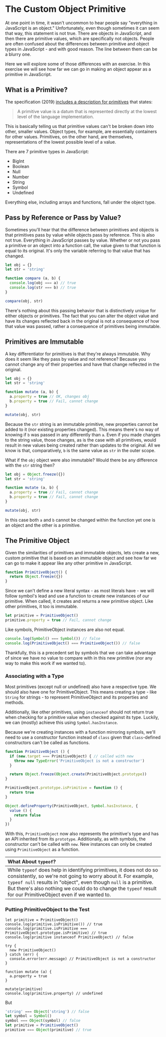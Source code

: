# The Custom Object Primitive

At one point in time, it wasn't uncommon to hear people say "everything in JavaScript is an object."  Unfortunately, even though sometimes it can seem that way, this statement is not true.  There are objects in JavaScript, and then there are primitive values, which are specifically not objects.  People are often confused about the differences between primitive and object types in JavaScript - and with good reason. The line between them can be a blurry one.

Here we will explore some of those differences with an exercise.  In this exercise we will see how far we can go in making an object appear as a primitive in JavaScript.

## What is a Primitive?

The specification (2019) [includes a description for primitives](http://www.ecma-international.org/ecma-262/10.0/index.html#sec-primitive-value) that states:

> A primitive value is a datum that is represented directly at the lowest level of the language implementation.

This is basically telling us that primitive values can't be broken down into other, smaller values.  Object types, for example, are essentially containers for other values.  Primitives, on the other hand, are themselves, representations of the lowest possible level of a value.

There are 7 primitive types in JavaScript:

* BigInt
* Boolean
* Null
* Number
* String
* Symbol
* Undefined

Everything else, including arrays and functions, fall under the object type.

## Pass by Reference or Pass by Value?

Sometimes you'll hear that the difference between primitives and objects is that primitives pass by value while objects pass by reference.  This is also not true.  Everything in JavaScript passes by value.  Whether or not you pass a primitive or an object into a function call, the value given to that function is equal to its original.  It's only the variable referring to that value that has changed.

```javascript
let obj = {}
let str = 'string'

function compare (a, b) {
  console.log(obj === a) // true
  console.log(str === b) // true
}

compare(obj, str)
```

There's nothing about this passing behavior that is distinctively unique for either objects or primitives.  The fact that you can alter the object value and have its changes reflected back in the original is not a consequence of how that value was passed, rather a consequence of primitives being immutable.

## Primitives are Immutable

A key differentiator for primitives is that they're always immutable.  Why does it seem like they pass by value and not reference?  Because you cannot change any of their properties and have that change reflected in the original.

```javascript
let obj = {}
let str = 'string'

function mutate (a, b) {
  a.property = true // OK, changes obj
  b.property = true // Fail, cannot change
}

mutate(obj, str)
```

Because the `str` string is an immutable primitive, new properties cannot be added to it (nor existing properties changed).  This means there's no way of knowing if `b` was passed in any differently than `a`.  Even if you made changes to the string value, those changes, as is the case with all primitives, would result in new values being created rather than updates to the original.  All we know is that, comparatively, `b` is the same value as `str` in the outer scope.

What if the `obj` object were also immutable?  Would there be any difference with the `str` string then?

```javascript
let obj = Object.freeze({})
let str = 'string'

function mutate (a, b) {
  a.property = true // Fail, cannot change
  b.property = true // Fail, cannot change
}

mutate(obj, str)
```

In this case both `a` and `b` cannot be changed within the function yet one is an object and the other is a primitive.

## The Primitive Object

Given the similarities of primitives and immutable objects, lets create a new, custom primitive that is based on an immutable object and see how far we can go to make it appear like any other primitive in JavaScript.

```javascript
function PrimitiveObject() {
  return Object.freeze({})
}
```

Since we can't define a new literal syntax - as most literals have - we will follow symbol's lead and use a function to create new instances of our primitive.  When called, it creates and returns a new primitive object. Like other primitives, it too is immutable.

```javascript
let primitive = PrimitiveObject()
primitive.property = true // Fail, cannot change
```

Like symbols, PrimitiveObject instances are also not equal.

```javascript
console.log(Symbol() === Symbol()) // false
console.log(PrimitiveObject() === PrimitiveObject()) // false
```

Thankfully, this is a precedent set by symbols that we can take advantage of since we have no value to compare with in this new primitive (nor any way to make this work if we wanted to).

### Associating with a Type

Most primitives (except null or undefined) also have a respective type.  We should also have one for PrimitiveObject.  This means creating a type - like `String` for strings - to represent PrimitiveObject and its properties and methods.  

Additionally, like other primitives, using `instanceof` should not return true when checking for a primitive value when checked against its type.  Luckily, we can (mostly) achieve this using `Symbol.hasInstance`.

Because we're creating instances with a function mirroring symbols, we'll need to use a constructor function instead of `class` given that `class`-defined constructors can't be called as functions.

```javascript
function PrimitiveObject () {
  if (new.target === PrimitiveObject) { // called with new
    throw new TypeError('PrimitiveObject is not a constructor')
  }

  return Object.freeze(Object.create(PrimitiveObject.prototype))
}

PrimitiveObject.prototype.isPrimitive = function () {
  return true
}

Object.defineProperty(PrimitiveObject, Symbol.hasInstance, {
  value () {
    return false
  }
})
```

With this, `PrimitiveObject` now also represents the primitive's type and has an API inherited from its `prototype`. Additionally, as with symbols, the constructor can't be called with `new`.  New instances can only be created using `PrimitiveObject` as a function.

| What About `typeof`? |
| :--- |
| While `typeof` does help in identifying primitives, it does not do so consistently, so we're not going to worry about it.  For example, `typeof null` results in "object", even though `null` is a primitive.  But there's also nothing we could do to change the `typeof` result for our PrimitiveObject even if we wanted to. |

### Putting PrimitiveObject to the Test

```
let primitive = PrimitiveObject()
console.log(primitive.isPrimitive()) // true
console.log(primitive.isPrimitive === PrimitiveObject.prototype.isPrimitive) // true
console.log(primitive instanceof PrimitiveObject) // false

try {
  new PrimitiveObject()
} catch (err) {
  console.error(err.message) // PrimitiveObject is not a constructor
}

function mutate (a) {
  a.property = true
}

mutate(primitive)
console.log(primitive.property) // undefined
```

But

```javascript
'string' === Object('string') // false
let symbol = Symbol()
symbol === Object(symbol) // false
let primitive = PrimitiveObject()
primitive === Object(primitive) // true
```
